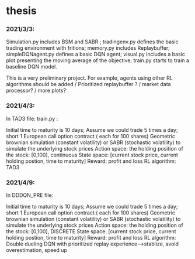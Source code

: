 # thesis
### 2021/3/3: 
Simulation.py includes BSM and SABR ; tradingenv.py defines the basic trading environment with fritions; memory.py includes Replaybuffer; simpleDQNagent.py defines a basic DQN agent; visual.py includes a basic plot presenting the moving average of the objective; train.py starts to train a baseline DQN model.  

This is a very preliminary project. For example, agents using other RL algorithms should be added / Prioritized replaybuffer ? / market data processor? / more plots? 

### 2021/4/3: 
In TAD3 file: train.py :

Initial time to maturity is 10 days; Assume we could trade 5 times a day; short 1 European call option contract ( each for 100 shares)
Geometric brownian simulation (constant volatility) or SABR (stochastic volatility) to simulate the underlying stock prices
Action space: the holding position of the stock: [0,100], continuous
State space: [current stock price, current holding postion, time to maturity]
Reward: profit and loss
RL algorithm: TAD3 


### 2021/4/9: 
In DDDQN_PRE file: 

Initial time to maturity is 10 days; Assume we could trade 5 times a day; short 1 European call option contract ( each for 100 shares)
Geometric brownian simulation (constant volatility) or SABR (stochastic volatility) to simulate the underlying stock prices
Action space: the holding position of the stock: [0,100], DISCRETE
State space: [current stock price, current holding postion, time to maturity]
Reward: profit and loss
RL algorithm: Double dueling DQN with prioritized  replay  experience-->stablize, avoid overestimation, speed up 
